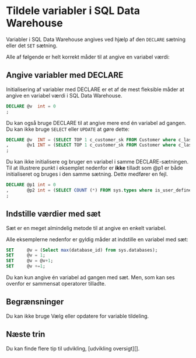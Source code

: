 <properties
   pageTitle="Tildele variabler i SQL Data Warehouse | Microsoft Azure"
   description="Tip til at tildele Transact-SQL variabler i Azure SQL Data Warehouse til udvikling af løsninger."
   services="sql-data-warehouse"
   documentationCenter="NA"
   authors="jrowlandjones"
   manager="barbkess"
   editor=""/>

<tags
   ms.service="sql-data-warehouse"
   ms.devlang="NA"
   ms.topic="article"
   ms.tgt_pltfrm="NA"
   ms.workload="data-services"
   ms.date="06/14/2016"
   ms.author="jrj;barbkess;sonyama"/>

# <a name="assign-variables-in-sql-data-warehouse"></a>Tildele variabler i SQL Data Warehouse
Variabler i SQL Data Warehouse angives ved hjælp af den `DECLARE` sætning eller det `SET` sætning.

Alle af følgende er helt korrekt måder til at angive en variabel værdi:

## <a name="setting-variables-with-declare"></a>Angive variabler med DECLARE

Initialisering af variabler med DECLARE er et af de mest fleksible måder at angive en variabel værdi i SQL Data Warehouse.

```sql
DECLARE @v  int = 0
;
```

Du kan også bruge DECLARE til at angive mere end én variabel ad gangen. Du kan ikke bruge `SELECT` eller `UPDATE` at gøre dette:

```sql
DECLARE @v  INT = (SELECT TOP 1 c_customer_sk FROM Customer where c_last_name = 'Smith')
,       @v1 INT = (SELECT TOP 1 c_customer_sk FROM Customer where c_last_name = 'Jones')
;
```

Du kan ikke initialisere og bruger en variabel i samme DECLARE-sætningen. Til at illustrere punkt i eksemplet nedenfor er **ikke** tilladt som @p1 er både initialiseret og bruges i den samme sætning. Dette medfører en fejl.

```sql
DECLARE @p1 int = 0
,       @p2 int = (SELECT COUNT (*) FROM sys.types where is_user_defined = @p1 )
;
```

## <a name="setting-values-with-set"></a>Indstille værdier med sæt
Sæt er en meget almindelig metode til at angive en enkelt variabel.

Alle eksemplerne nedenfor er gyldig måder at indstille en variabel med sæt:

```sql
SET     @v = (Select max(database_id) from sys.databases);
SET     @v = 1;
SET     @v = @v+1;
SET     @v +=1;
```

Du kan kun angive én variabel ad gangen med sæt. Men, som kan ses ovenfor er sammensat operatorer tilladte.

## <a name="limitations"></a>Begrænsninger
Du kan ikke bruge Vælg eller opdatere for variable tildeling.


## <a name="next-steps"></a>Næste trin
Du kan finde flere tip til udvikling, [udvikling oversigt][].

<!--Image references-->

<!--Article references-->
[Oversigt over udvikling]: sql-data-warehouse-overview-develop.md

<!--MSDN references-->

<!--Other Web references-->

